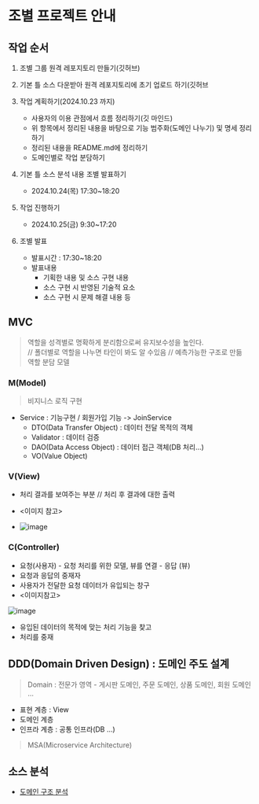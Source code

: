 # 조별 프로젝트 안내

## 작업 순서 
1. 조별 그룹 원격 레포지토리 만들기(깃허브) 
2. 기본 틀 소스 다운받아 원격 레포지토리에 초기 업로드 하기(깃허브
3. 작업 계획하기(2024.10.23 까지)
    - 사용자의 이용 관점에서 흐름 정리하기(깃 마인드)
    - 위 항목에서 정리된 내용을 바탕으로 기능 범주화(도메인 나누기) 및 명세 정리하기
    - 정리된 내용을 README.md에 정리하기
    - 도메인별로 작업 분담하기
4. 기본 틀 소스 분석 내용 조별 발표하기
   - 2024.10.24(목) 17:30~18:20
   
4. 작업 진행하기
   - 2024.10.25(금) 9:30~17:20

5. 조별 발표 
   - 발표시간 : 17:30~18:20
   - 발표내용 
      - 기획한 내용 및 소스 구현 내용 
      - 소스 구현 시 반영된 기술적 요소
      - 소스 구현 시 문제 해결 내용 등

## MVC
> 역할을 성격별로 명확하게 분리함으로써 유지보수성을 높인다.</br>
> // 폴더별로 역할을 나누면 타인이 봐도 알 수있음 // 예측가능한 구조로 만듦</br>
> 역할 분담 모델

### M(Model) 
> 비지니스 로직 구현

- Service : 기능구현 / 회원가입 기능 -> JoinService
   - DTO(Data Transfer Object) : 데이터 전달 목적의 객체
   - Validator : 데이터 검증
   - DAO(Data Access Object) : 데이터 접근 객체(DB 처리...)
   - VO(Value Object)

### V(View) 
- 처리 결과를 보여주는 부분 // 처리 후 결과에 대한 출력

- <이미지 참고>

- ![image](https://github.com/user-attachments/assets/182fd04a-99a3-46bb-a818-4c37bfeb821f)


### C(Controller) 
- 요청(사용자)  -  요청 처리를 위한 모델, 뷰를 연결   - 응답 (뷰)
- 요청과 응답의 중재자</br>
- 사용자가 전달한 요청 데이터가 유입되는 창구
- <이미지참고>
 
![image](https://github.com/user-attachments/assets/1c9cf8b4-47f0-47c7-95b1-fe7101d82ef4)

- 유입된 데이터의 목적에 맞는 처리 기능을 찾고
- 처리를 중재


## DDD(Domain Driven Design) : 도메인 주도 설계
> Domain : 전문가 영역 - 게시판 도메인, 주문 도메인, 상품 도메인, 회원 도메인 ...

- 표현 계층 : View
- 도메인 계층
- 인프라 계층  : 공통 인프라(DB ...)

> MSA(Microservice Architecture)

## 소스 분석
- [도메인 구조 분석](https://github.com/yonggyo1125/ai_pintech_1st_p1/blob/master/STRUCTURE.md)
